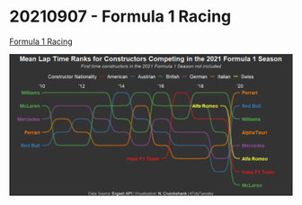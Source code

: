 # 20210907 - Formula 1 Racing

[Formula 1 Racing](https://github.com/rfordatascience/tidytuesday/tree/master/data/2021/2021-09-07)

![viz](https://github.com/ncruickshank/nc_r_tidytuesday/blob/master/2021/20210907%20-%20Formula%201%20Racing/Formula-1-Racing_files/figure-gfm/formula1_mean_lap_time_ranks-1.png)
